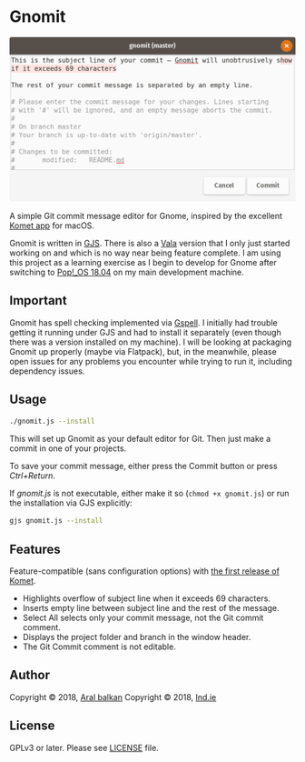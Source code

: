 # Gnomit

![Screenshot of Gnomit showing the overflow highlighting on the subject line and the automatically inserted empty line between the subject line and the rest of the commit message.](gnomit.png)

A simple Git commit message editor for Gnome, inspired by the excellent [Komet app]() for macOS.

Gnomit is written in [GJS](https://gitlab.gnome.org/GNOME/gjs/wikis/Home). There is also a [Vala](https://wiki.gnome.org/Projects/Vala) version that I only just started working on and which is no way near being feature complete. I am using this project as a learning exercise as I begin to develop for Gnome after switching to [Pop!_OS 18.04](https://ar.al/2018/07/26/popos-18.04-the-state-of-the-art-in-linux-on-desktop/) on my main development machine.

## Important

Gnomit has spell checking implemented via [Gspell](https://wiki.gnome.org/Projects/gspell). I initially had trouble getting it running under GJS and had to install it separately (even though there was a version installed on my machine). I will be looking at packaging Gnomit up properly (maybe via Flatpack), but, in the meanwhile,
please open issues for any problems you encounter while trying to run it, including dependency issues.

## Usage

```bash
./gnomit.js --install
```

This will set up Gnomit as your default editor for Git. Then just make a commit in one of your projects.

To save your commit message, either press the Commit button or press _Ctrl+Return_.

If _gnomit.js_ is not executable, either make it so (`chmod +x gnomit.js`) or run the installation via GJS explicitly:

```bash
gjs gnomit.js --install
```

## Features

Feature-compatible (sans configuration options) with [the first release of Komet](https://github.com/zorgiepoo/Komet/releases/tag/0.1).

  * Highlights overflow of subject line when it exceeds 69 characters.
  * Inserts empty line between subject line and the rest of the message.
  * Select All selects only your commit message, not the Git commit comment.
  * Displays the project folder and branch in the window header.
  * The Git Commit comment is not editable.

## Author

Copyright © 2018, [Aral balkan](https://ar.al)
Copyright © 2018, [Ind.ie](https://ind.ie)

## License

GPLv3 or later. Please see [LICENSE](https://source.ind.ie/gnome/gnomit/blob/master/LICENSE) file.